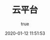 ---
pageComponent:
  name: Catalogue
  data:
    path: cloud
    imgUrl: https://cdn.jsdelivr.net/gh/jorgen-zhao/picGo/blog/IoT-cloud.png
    description: 云平台是提供强大计算资源和服务的数字化基础。它具有高度的弹性伸缩性，可根据需求灵活调配资源；还能实现资源的高效共享与集中管理，降低企业的运营成本并提升业务的灵活性 。
title: 云平台
date: 2020-01-12 11:51:53
permalink: /note/cloud/
article: false
comment: false
editLink: false
author:
  name: jorgen
  link: https://github.com/jorgen-zhao
---